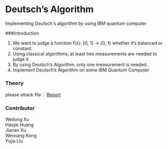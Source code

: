 # Deutsch’s Algorithm
Implementing Deutsch's algorithm by using IBM quantum computer

###Introduction
  1.  We want to judge a function f(x): {0, 1} → {0, 1} whether it’s balanced or constant.
  2.  Using classical algorithms, at least two measurements are needed to judge it. 
  3.  By using Deutsch’s Algorithm, only one measurement is needed.
  4.  Implement Deutsch’s Algorithm on some IBM Quantum Computer
  
### Theory
 please attack file： [Report](https://github.com/JessicaCai-jca421/409Assignment3/blob/main/Assignment3_Report.pdf)
 
### Contributor
Weilong Xu </br>
Haojie Huang </br>
Jianan Xu </br>
Weixiang Kong </br>
Yujia Liu </br>
